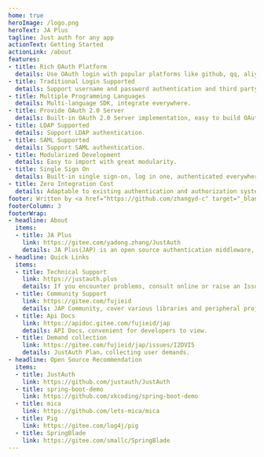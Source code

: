 ```yaml
---
home: true
heroImage: /logo.png
heroText: JA Plus
tagline: Just auth for any app
actionText: Getting Started
actionLink: /about
features:
- title: Rich OAuth Platform
  details: Use OAuth login with popular platforms like github, qq, aliyun, etc.
- title: Traditional Login Supported
  details: Support username and password authentication and third party API authentication.
- title: Multiple Programming Languages
  details: Multi-language SDK, integrate everywhere.
- title: Provide OAuth 2.0 Server
  details: Built-in OAuth 2.0 Server implementation, easy to build OAuth Server.
- title: LDAP Supported 
  details: Support LDAP authentication.
- title: SAML Supported
  details: Support SAML authentication.
- title: Modularized Development
  details: Easy to import with great modularity.
- title: Single Sign On
  details: Built-in single sign-on, log in one, authenticated everywhere.
- title: Zero Integration Cost
  details: Adaptable to existing authentication and authorization systems.
footer: Written by <a href="https://github.com/zhangyd-c" target="_blank">Yadong.Zhang</a> | <a href="http://beian.miit.gov.cn/" target="_blank">鲁ICP备17054970号-3</a>
footerColumn: 3
footerWrap: 
- headline: About
  items:
  - title: JA Plus
    link: https://gitee.com/yadong.zhang/JustAuth
    details: JA Plus(JAP) is an open source authentication middleware, it is highly decoupled from business code and has good modularity and flexiblity. Developers could integrate JAP into web applications effortlessly.
- headline: Quick Links
  items:
  - title: Technical Support
    link: https://justauth.plus
    details: If you encounter problems, consult online or raise an Issue.
  - title: Community Support
    link: https://gitee.com/fujieid
    details: JAP Community, cover various libraries and peripheral projects.
  - title: Api Docs
    link: https://apidoc.gitee.com/fujieid/jap
    details: API Docs，convenient for developers to view.
  - title: Demand collection
    link: https://gitee.com/fujieid/jap/issues/I2DVI5
    details: JustAuth Plan，collecting user demands.
- headline: Open Source Recommendation
  items:
  - title: JustAuth
    link: https://github.com/justauth/JustAuth
  - title: spring-boot-demo
    link: https://github.com/xkcoding/spring-boot-demo
  - title: mica 
    link: https://github.com/lets-mica/mica
  - title: Pig
    link: https://gitee.com/log4j/pig
  - title: SpringBlade
    link: https://gitee.com/smallc/SpringBlade
---
```



